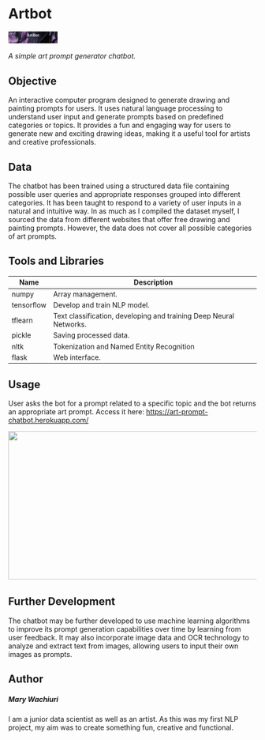# Artbot

<img src="static/images/name.PNG" alt="name" style="display: inline-block" width="100px">

_A simple art prompt generator chatbot._

## Objective
An interactive computer program designed to generate drawing and painting prompts for users. It uses natural language processing to understand user input and generate prompts based on predefined categories or topics. It provides a fun and engaging way for users to generate new and exciting drawing ideas, making it a useful tool for artists and creative professionals. 

## Data
The chatbot has been trained using a structured data file containing possible user queries and appropriate responses grouped into different categories. It has been taught to respond to a variety of user inputs in a natural and intuitive way. In as much as I compiled the dataset myself, I sourced the data from different websites that offer free drawing and painting prompts. However, the data does not cover all possible categories of art prompts.

## Tools and Libraries
| Name | Description |
| ------------------------------ | -------------------------------------------- |
| numpy | Array management. |
| tensorflow | Develop and train NLP model. |
| tflearn | Text classification, developing and training Deep Neural Networks. |
| pickle | Saving processed data. |
| nltk | Tokenization and Named Entity Recognition |
| flask | Web interface. |

## Usage
User asks the bot for a prompt related to a specific topic and the bot returns an appropriate art prompt.
Access it here: https://art-prompt-chatbot.herokuapp.com/

<img src="static/images/GIF.gif" width="600px" height="300px">


## Further Development
The chatbot may be further developed to use machine learning algorithms to improve its prompt generation capabilities over time by learning from user feedback.  It may also incorporate image data and OCR technology to analyze and extract text from images, allowing users to input their own images as prompts.

## Author
##### Mary Wachiuri
I am a junior data scientist as well as an artist. As this was my first NLP project, my aim was to create something fun, creative and functional.
